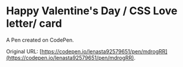 # Happy Valentine's Day / CSS Love letter/ card

A Pen created on CodePen.

Original URL: [https://codepen.io/lenasta92579651/pen/mdrogRR](https://codepen.io/lenasta92579651/pen/mdrogRR).

